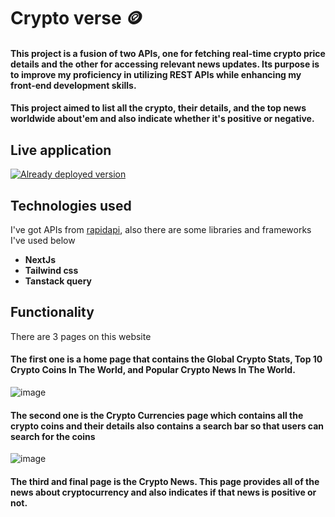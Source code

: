 # Crypto verse 🪙
#### This project is a fusion of two APIs, one for fetching real-time crypto price details and the other for accessing relevant news updates. Its purpose is to improve my proficiency in utilizing REST APIs while enhancing my front-end development skills.
#### This project aimed to list all the crypto, their details, and the top  news worldwide about'em and also indicate whether it's positive or negative.

## Live application
[![Already deployed version](https://vercel.com/button)](https://cryptoverse-rohana6.vercel.app/)

## Technologies used

I've got APIs from [rapidapi](https://rapidapi.com/hub), also there are some libraries and frameworks I've used below 

- **NextJs**
- **Tailwind css**
- **Tanstack query**

## Functionality

There are 3 pages on this website 
#### The first one is a home page that contains the Global Crypto Stats, Top 10 Crypto Coins In The World, and Popular Crypto News In The World.
![image](https://github.com/rohan-ahire06/cryptoverse/assets/75326769/a7683dee-18df-4904-a6da-81c3de7d2275)

#### The second one is the Crypto Currencies page which contains all the crypto coins and their details also contains a search bar so that users can search for the coins
![image](https://github.com/rohan-ahire06/cryptoverse/assets/75326769/da9e3783-f246-456d-ba7a-173eceb6f0c5)

#### The third and final page is the Crypto News. This page provides all of the news about cryptocurrency and also indicates if that news is positive or not.




